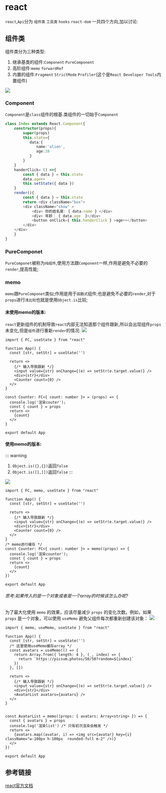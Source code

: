 # react
`react`,`Api`分为 `组件类` `工具类` `hooks` `react-dom` 一共四个方向,加以讨论:
## 组件类
组件类分为三种类型:
1. 继承基类的组件:`Component` `PureComponent`
2. 高阶组件:`memo` `forwardRef`
3. 内置的组件:`Fragment` `StrictMode` `Profiler`(这个是`React Developer Tools`内置组件)
<img src="/react/react组件类.png" rounded  data-zoomable p-10/>

### Component
`Component`是`class`组件的根基.类组件的一切始于`Component`

```ts
class Index extends React.Component{
    constructor(props){
        super(props)
        this.state={
           data:{
              name:'alien',
              age:28
           }
        }
    }
    handerClick= () =>{
        const { data } = this.state
        data.age++
        this.setState({ data })
    }
    render(){
        const { data } = this.state
        return <div className="box">
        <div className="show" >
            <div> 你的姓名是: { data.name } </div>
            <div> 年龄： { data.age  }</div>
            <button onClick={ this.handerClick } >age++</button>
        </div>
    </div>
    }
}
```

### PureComponet
`PureComponet`被称为`纯组件`,使用方法跟`Component`一样,作用是避免不必要的`render`,提高性能;


### memo
`memo`跟`PureComponet`类似;作用是用于`函数式`组件;也是避免不必要的`render`,对于`props`进行`浅比较`也就是使用`Object.is`比较;

#### 未使用memo的版本:

`react`更新组件的机制导致`react`内部无法知道那个组件跟新,所以会出现组件`props`未变化,但是`组件`进行重新`render`的情况:
<img src="/react/未使用memo.gif" rounded  data-zoomable p-10/>

```tsx
import { FC, useState } from "react"

function App() {
  const [str, setStr] = useState('')

  return <>
    {/* 输入导致跟新 */}
    <input value={str} onChange={(e) => setStr(e.target.value)} />
    <div>{str}</div>
    <Counter count={0} />
  </>
}

const Counter: FC<{ count: number }> = (props) => {
  console.log('渲染couter');
  const { count } = props
  return <>
    {count}
  </>
}

export default App
```
#### 使用memo的版本:
::: warning
1. `Object.is({},{})`返回`false`
2. `Object.is([],[])`返回`false`
:::

<img src="/react/使用memo.gif" rounded  data-zoomable p-10/>

```tsx
import { FC, memo, useState } from "react"

function App() {
  const [str, setStr] = useState('')

  return <>
    {/* 输入导致跟新 */}
    <input value={str} onChange={(e) => setStr(e.target.value)} />
    <div>{str}</div>
    <Counter count={0} />
  </>
}
/* memo进行缓存 */
const Counter: FC<{ count: number }> = memo((props) => {
  console.log('渲染counter');
  const { count } = props
  return <>
    {count}
  </>
})

export default App

```

###### 思考:如果传入的是一个对象或者是一个array的时候该怎么办呢?
为了最大化使用 `memo` 的效果，应该尽量减少 `props` 的变化次数。例如，如果 `props` 是一个对象，可以使用 `useMemo` 避免父组件每次都重新创建该对象：
<img src="/react/使用useMemo.gif" rounded  data-zoomable p-10/>

```tsx
import { memo, useMemo, useState } from "react"

function App() {
  const [str, setStr] = useState('')
  /* 这里使用useMemo缓存array */
  const avatars = useMemo(() => {
    return Array.from({ length: 4 }, (_, index) => {
      return `https://picsum.photos/50/50?random=${index}`
    })
  }, [])

  return <>
    {/* 输入导致跟新 */}
    <input value={str} onChange={(e) => setStr(e.target.value)} />
    <div>{str}</div>
    <AvatarList avatars={avatars} />
  </>
}


const AvatarList = memo((props: { avatars: Array<string> }) => {
  const { avatars } = props
  console.log('渲染list') /* 只有初次渲染会触发 */
  return <>
    {avatars.map((avatar, i) => <img src={avatar} key={i} className="w-100px h-100px  rounded-full m-2" />)}
  </>
})

export default App

```



## 参考链接
[react官方文档](https://zh-hans.react.dev/reference/react/memo#minimizing-props-changes)
